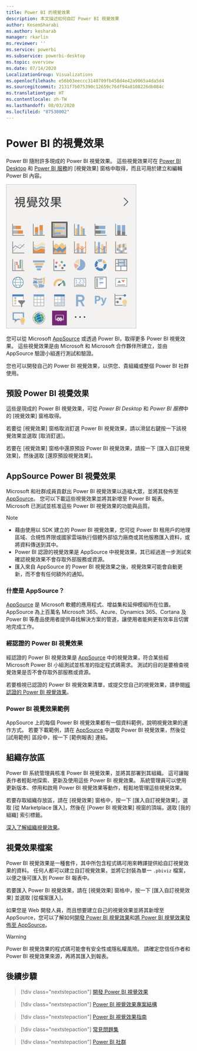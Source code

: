 ```yaml
---
title: Power BI 的視覺效果
description: 本文描述如何自訂 Power BI 視覺效果
author: KesemSharabi
ms.author: kesharab
manager: rkarlin
ms.reviewer: ''
ms.service: powerbi
ms.subservice: powerbi-desktop
ms.topic: overview
ms.date: 07/14/2020
LocalizationGroup: Visualizations
ms.openlocfilehash: e56b03eeccc3140709fb458d4e42a9065a4da5d4
ms.sourcegitcommit: 2131f7b075390c12659c76df94a8108226db084c
ms.translationtype: HT
ms.contentlocale: zh-TW
ms.lasthandoff: 08/03/2020
ms.locfileid: "87538002"
---
```

# <a name="visuals-in-power-bi"></a>Power BI 的視覺效果

Power BI 隨附許多現成的 Power BI 視覺效果。 這些視覺效果可在 [Power BI Desktop](https://powerbi.microsoft.com/desktop/) 和 [Power BI 服務](https://app.powerbi.com)的 [視覺效果] 窗格中取得，而且可用於建立和編輯 Power BI 內容。

![Power BI [視覺效果] 窗格的螢幕擷取畫面，該窗格出現在 Power BI Desktop 和 Power BI 服務中。](media/power-bi-custom-visuals/power-bi-visualizations.png)

您可以從 Microsoft [AppSource](https://nam06.safelinks.protection.outlook.com/?url=https%3A%2F%2Fappsource.microsoft.com%2Fen-us%2Fmarketplace%2Fapps%3Fpage%3D1%26product%3Dpower-bi-visuals&data=02%7C01%7CKesem.Sharabi%40microsoft.com%7C6d9286afacb3468d4cde08d740b76694%7C72f988bf86f141af91ab2d7cd011db47%7C1%7C0%7C637049028749147718&sdata=igWm0e1vXdgGcbyvngQBrHQVAkahPnxPC1ZhUPntGI8%3D&reserved=0) 或透過 Power BI，取得更多 Power BI 視覺效果。 這些視覺效果是由 Microsoft 和 Microsoft 合作夥伴所建立，並由 AppSource 驗證小組進行測試和驗證。

您也可以開發自己的 Power BI 視覺效果，以供您、貴組織或整個 Power BI 社群使用。

## <a name="default-power-bi-visuals"></a>預設 Power BI 視覺效果

這些是現成的 Power BI 視覺效果，可從 *Power BI Desktop* 和 *Power BI 服務*中的 [視覺效果] 窗格取得。

若要從 [視覺效果] 窗格取消釘選 Power BI 視覺效果，請以滑鼠右鍵按一下該視覺效果並選取 [取消釘選]。

若要在 [視覺效果] 窗格中還原預設 Power BI 視覺效果，請按一下 [匯入自訂視覺效果]，然後選取 [還原預設視覺效果]。 

## <a name="appsource-power-bi-visuals"></a>AppSource Power BI 視覺效果

Microsoft 和社群成員貢獻出 Power BI 視覺效果以造福大眾，並將其發佈至 [AppSource](https://appsource.microsoft.com/marketplace/apps?product=power-bi-visuals)。 您可以下載這些視覺效果並將其新增至 Power BI 報表。 Microsoft 已測試並核准這些 Power BI 視覺效果的功能與品質。

>[!NOTE]
>* 藉由使用以 SDK 建立的 Power BI 視覺效果，您可從 Power BI 租用戶的地理區域、合規性界限或國家雲端執行個體外部協力廠商或其他服務匯入資料，或將資料傳送到其中。
>* Power BI 認證的視覺效果是 AppSource 中視覺效果，其已經過進一步測試來確認視覺效果不會存取外部服務或資源。
>* 匯入來自 AppSource 的 Power BI 視覺效果之後，視覺效果可能會自動更新，而不會有任何額外的通知。

### <a name="what-is-appsource"></a>什麼是 AppSource？

[AppSource](https://appsource.microsoft.com/marketplace/apps?product=power-bi-visuals) 是 Microsoft 軟體的應用程式、增益集和延伸模組所在位置。 AppSource 為上百萬名 Microsoft 365、Azure、Dynamics 365、Cortana 及 Power BI 等產品使用者提供尋找解決方案的管道，讓使用者能夠更有效率且切實地完成工作。

### <a name="certified-power-bi-visuals"></a>經認證的 Power BI 視覺效果

經認證的 Power BI 視覺效果是 [AppSource](https://nam06.safelinks.protection.outlook.com/?url=https%3A%2F%2Fappsource.microsoft.com%2Fen-us%2Fmarketplace%2Fapps%3Fpage%3D1%26product%3Dpower-bi-visuals&data=02%7C01%7CKesem.Sharabi%40microsoft.com%7C6d9286afacb3468d4cde08d740b76694%7C72f988bf86f141af91ab2d7cd011db47%7C1%7C0%7C637049028749147718&sdata=igWm0e1vXdgGcbyvngQBrHQVAkahPnxPC1ZhUPntGI8%3D&reserved=0) 中的視覺效果，符合某些經 Microsoft Power BI 小組測試並核准的指定程式碼需求。 測試的目的是要檢查視覺效果是否不會存取外部服務或資源。

若要檢視已認證的 Power BI 視覺效果清單，或提交您自己的視覺效果，請參閱[經認證的 Power BI 視覺效果](power-bi-custom-visuals-certified.md)。

### <a name="samples-for-power-bi-visuals"></a>Power BI 視覺效果範例

AppSource 上的每個 Power BI 視覺效果都有一個資料範例，說明視覺效果的運作方式。 若要下載範例，請在 [AppSource](https://nam06.safelinks.protection.outlook.com/?url=https%3A%2F%2Fappsource.microsoft.com%2Fen-us%2Fmarketplace%2Fapps%3Fpage%3D1%26product%3Dpower-bi-visuals&data=02%7C01%7CKesem.Sharabi%40microsoft.com%7C6d9286afacb3468d4cde08d740b76694%7C72f988bf86f141af91ab2d7cd011db47%7C1%7C0%7C637049028749147718&sdata=igWm0e1vXdgGcbyvngQBrHQVAkahPnxPC1ZhUPntGI8%3D&reserved=0) 中選取 Power BI 視覺效果，然後從 [試用範例] 區段中，按一下 [範例報表] 連結。

## <a name="organizational-store"></a>組織存放區

Power BI 系統管理員核准 Power BI 視覺效果，並將其部署到其組織。 這可讓報表作者輕鬆地探索、更新及使用這些 Power BI 視覺效果。 系統管理員可以使用更新版本、停用和啟用 Power BI 視覺效果等動作，輕鬆地管理這些視覺效果。

若要存取組織存放區，請在 [視覺效果] 窗格中，按一下 [匯入自訂視覺效果]，選取 [從 Marketplace 匯入]，然後在 [Power BI 視覺效果] 視窗的頂端，選取 [我的組織] 索引標籤。

[深入了解組織視覺效果](power-bi-custom-visuals-organization.md)。

## <a name="visual-files"></a>視覺效果檔案

Power BI 視覺效果是一種套件，其中所包含程式碼可用來轉譯提供給自訂視覺效果的資料。 任何人都可以建立自訂視覺效果，並將它封裝為單一 `.pbiviz` 檔案，以便之後可匯入到 Power BI 報表中。

若要匯入 Power BI 視覺效果，請在 [視覺效果] 窗格中，按一下 [匯入自訂視覺效果] 並選取 [從檔案匯入]。

如果您是 Web 開發人員，而且想要建立自己的視覺效果並將其新增至 AppSource，您可以了解如何[開發 Power BI 視覺效果](custom-visual-develop-tutorial.md)和[將 Power BI 視覺效果發佈至 AppSource](office-store.md)。

> [!WARNING]
> Power BI 視覺效果的程式碼可能會有安全性或隱私權風險。 請確定您信任作者和 Power BI 視覺效果來源，再將其匯入到報表。

## <a name="next-steps"></a>後續步驟

>[!div class="nextstepaction"]
>[開發 Power BI 視覺效果](custom-visual-develop-tutorial.md)

>[!div class="nextstepaction"]
>[Power BI 視覺效果專案結構](visual-project-structure.md)

>[!div class="nextstepaction"]
>[Power BI 視覺效果指南](guidelines-powerbi-visuals.md)

>[!div class="nextstepaction"]
>[常見問題集](power-bi-custom-visuals-faq.md)

>[!div class="nextstepaction"]
>[Power BI 社群](https://community.powerbi.com/)
